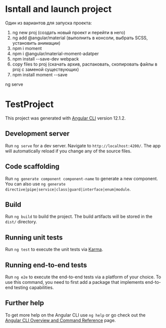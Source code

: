 # Isntall and launch project
 Один из вариантов для запуска проекта:
1. ng new proj (создать новый проект и перейти в него)
2. ng add @angular/material (выполнить в консоли, выбрать SCSS, установить анимации)
3. npm i moment
4. npm i @angular/material-moment-adatper
5. npm install --save-dev webpack
6. copy files to proj (скачать архив, распаковать, скопировать файлы в proj с заменой существующих)
7. npm install moment --save


ng serve



# TestProject

This project was generated with [Angular CLI](https://github.com/angular/angular-cli) version 12.1.2.

## Development server

Run `ng serve` for a dev server. Navigate to `http://localhost:4200/`. The app will automatically reload if you change any of the source files.

## Code scaffolding

Run `ng generate component component-name` to generate a new component. You can also use `ng generate directive|pipe|service|class|guard|interface|enum|module`.

## Build

Run `ng build` to build the project. The build artifacts will be stored in the `dist/` directory.

## Running unit tests

Run `ng test` to execute the unit tests via [Karma](https://karma-runner.github.io).

## Running end-to-end tests

Run `ng e2e` to execute the end-to-end tests via a platform of your choice. To use this command, you need to first add a package that implements end-to-end testing capabilities.

## Further help

To get more help on the Angular CLI use `ng help` or go check out the [Angular CLI Overview and Command Reference](https://angular.io/cli) page.
